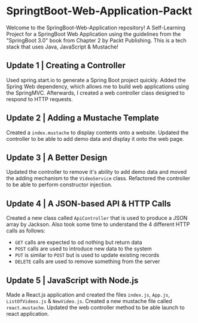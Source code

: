 # SpringtBoot-Web-Application-Packt
Welcome to the SpringBoot-Web-Application repository! A Self-Learning Project for a SpringBoot Web Application using the guidelines from the "SpringBoot 3.0" book from Chapter 2 by Packt Publishing. This is a tech stack that uses Java, JavaScript & Mustache!

## Update 1 | Creating a Controller
Used spring.start.io to generate a Spring Boot project quickly. Added the Spring Web dependency, which allows me to build web applications using the SpringMVC. Afterwards, I created a web controller class designed to respond to HTTP requests. 

## Update 2 | Adding a Mustache Template
Created a `index.mustache` to display contents onto a website. Updated the controller to be able to add demo data and display it onto the web page. 

## Update 3 | A Better Design
Updated the controller to remove it's ability to add demo data and moved the adding mechanism to the `VideoService` class. Refactored the controller to be able to perform constructor injection.

## Update 4 | A JSON-based API & HTTP Calls
Created a new class called `ApiController` that is used to produce a JSON array by Jackson. Also took some time to understand the 4 different HTTP calls as follows:
* `GET` calls are expected to od nothing but return data
* `POST` calls are used to introduce new data to the system
* `PUT` is similar to `POST` but is used to update existing records
* `DELETE` calls are used to remove something from the server

## Update 5 | JavaScript with Node.js
Made a React.js application and created the files `index.js`, `App.js`, `ListOfVideos.js` & `NewVideo.js`. Created a new mustache file called `react.mustache`. Updated the web controller method to be able launch to react application. 

